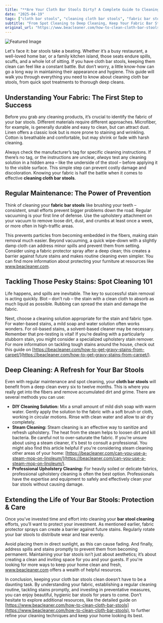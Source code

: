 ```yaml
---
title: "**Are Your Cloth Bar Stools Dirty? A Complete Guide to Cleaning & Care**"
date: "2025-04-19"
tags: ["cloth bar stools", "cleaning cloth bar stools", "fabric bar stools", "bar stool cleaning", "upholstery cleaning", "stain removal", "microfiber cleaning"]
subtitle: "From Spot Cleaning to Deep Cleaning, Keep Your Fabric Bar Stools Looking Their Best"
original_url: "https://www.beacleaner.com/how-to-clean-cloth-bar-stools"
---
```




![Featured Image](https://res.cloudinary.com/dnm0udlvz/image/upload/v1745049446/article_image_41_cqwegj.jpg)

Let's face it: bar stools take a beating. Whether it’s a busy restaurant, a well-loved home bar, or a family kitchen island, those seats endure spills, scuffs, and a whole lot of sitting. If you have cloth bar stools, keeping them clean can feel like a constant battle. But don’t worry, a little know-how can go a long way in maintaining their appearance and hygiene. This guide will walk you through everything you need to know about cleaning cloth bar stools, from quick spot treatments to thorough deep cleans.

## Understanding Your Fabric: The First Step to Success

Before you grab any cleaning products, it’s crucial to identify the fabric of your bar stools. Different materials require different approaches. Microfiber, for example, is generally durable and easy to clean, but can attract dust. Linen offers a classic look but is more prone to staining and wrinkling. Cotton is breathable and comfortable, but may shrink or fade with harsh cleaning. 

Always check the manufacturer’s tag for specific cleaning instructions. If there’s no tag, or the instructions are unclear, *always* test any cleaning solution in a hidden area – like the underside of the stool – before applying it to the visible surface. This simple step can prevent costly damage and discoloration. Knowing your fabric is half the battle when it comes to effective **cleaning cloth bar stools**.

## Regular Maintenance: The Power of Prevention

Think of cleaning your **fabric bar stools** like brushing your teeth – consistent, small efforts prevent bigger problems down the road. Regular vacuuming is your first line of defense. Use the upholstery attachment on your vacuum to remove loose dirt, dust, and crumbs at least once a week, or more often in high-traffic areas. 

This prevents particles from becoming embedded in the fibers, making stain removal much easier. Beyond vacuuming, a quick wipe-down with a slightly damp cloth can address minor spills and prevent them from setting. Consider using a fabric protector spray after a deep clean; this creates a barrier against future stains and makes routine cleaning even simpler. You can find more information about protecting your furniture at resources like www.beacleaner.com.

## Tackling Those Pesky Stains: Spot Cleaning 101

Life happens, and spills are inevitable. The key to successful stain removal is acting quickly. Blot – don’t rub – the stain with a clean cloth to absorb as much liquid as possible. Rubbing can spread the stain and damage the fabric. 

Next, choose a cleaning solution appropriate for the stain and fabric type. For water-based stains, a mild soap and water solution often works wonders. For oil-based stains, a solvent-based cleaner may be necessary. Remember that pre-testing is vital! If you’re dealing with a particularly stubborn stain, you might consider a specialized upholstery stain remover. For more information on tackling tough stains around the house, check out this guide on [https://beacleaner.com/how-to-get-gravy-stains-from-carpet/](https://beacleaner.com/how-to-get-gravy-stains-from-carpet/).

## Deep Cleaning: A Refresh for Your Bar Stools

Even with regular maintenance and spot cleaning, your **cloth bar stools** will benefit from a deep clean every six to twelve months. This is where you really get into the fibers and remove accumulated dirt and grime. There are several methods you can use:

*   **DIY Cleaning Solution:** Mix a small amount of mild dish soap with warm water. Gently apply the solution to the fabric with a soft brush or cloth, working in circular motions. Rinse with clean water and allow to air dry completely.
*   **Steam Cleaning:** Steam cleaning is an effective way to sanitize and refresh upholstery. The heat from the steam helps to loosen dirt and kill bacteria. Be careful not to over-saturate the fabric. If you're unsure about using a steam cleaner, it's best to consult a professional. You might also find this article helpful if you're considering steam cleaning other areas of your home: [https://beacleaner.com/can-you-use-a-steam-mop-on-linoleum/](https://beacleaner.com/can-you-use-a-steam-mop-on-linoleum/).
*   **Professional Upholstery Cleaning:** For heavily soiled or delicate fabrics, professional upholstery cleaning is often the best option. Professionals have the expertise and equipment to safely and effectively clean your bar stools without causing damage.

## Extending the Life of Your Bar Stools: Protection & Care

Once you’ve invested time and effort into cleaning your **bar stool cleaning** efforts, you’ll want to protect your investment. As mentioned earlier, fabric protector sprays can create a barrier against future stains. Regularly rotate your bar stools to distribute wear and tear evenly. 

Avoid placing them in direct sunlight, as this can cause fading. And finally, address spills and stains promptly to prevent them from becoming permanent. Maintaining your bar stools isn’t just about aesthetics; it’s about creating a clean and inviting space for you and your guests. If you're looking for more ways to keep your home clean and fresh, www.beacleaner.com offers a wealth of helpful resources.



In conclusion, keeping your cloth bar stools clean doesn’t have to be a daunting task. By understanding your fabric, establishing a regular cleaning routine, tackling stains promptly, and investing in preventative measures, you can enjoy beautiful, hygienic bar stools for years to come. Don’t hesitate to explore additional resources, like the detailed guide on [https://www.beacleaner.com/how-to-clean-cloth-bar-stools](https://www.beacleaner.com/how-to-clean-cloth-bar-stools), to further refine your cleaning techniques and keep your home looking its best.